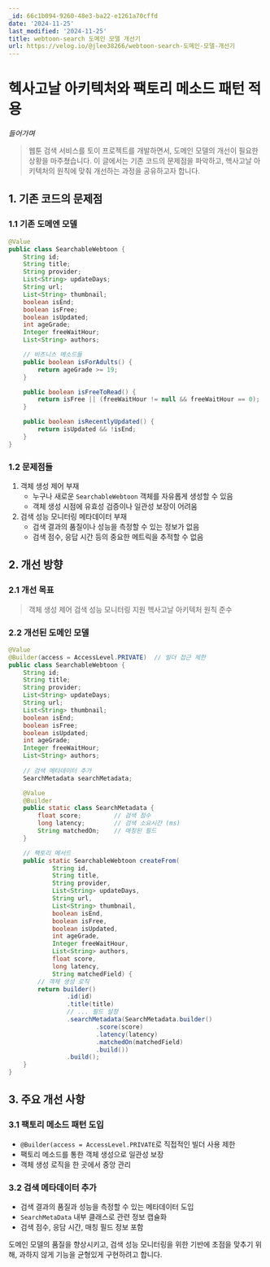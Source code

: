 ```yaml
---
_id: 66c1b094-9260-48e3-ba22-e1261a70cffd
date: '2024-11-25'
last_modified: '2024-11-25'
title: webtoon-search 도메인 모델 개선기
url: https://velog.io/@jlee38266/webtoon-search-도메인-모델-개선기
---
```


# 헥사고날 아키텍처와 팩토리 메소드 패턴 적용

_들어가며_

> 웹툰 검색 서비스를 토이 프로젝트를 개발하면서, 도메인 모델의 개선이 필요한 상황을 마주쳤습니다. 이 글에서는 기존 코드의 문제점을 파악하고, 헥사고날 아키텍처의 원칙에 맞춰 개선하는 과정을 공유하고자 합니다.

## 1. 기존 코드의 문제점

### 1.1 기존 도메엔 모델
```java
@Value
public class SearchableWebtoon {
    String id;
    String title;
    String provider;
    List<String> updateDays;
    String url;
    List<String> thumbnail;
    boolean isEnd;
    boolean isFree;
    boolean isUpdated;
    int ageGrade;
    Integer freeWaitHour;
    List<String> authors;

    // 비즈니스 메소드들
    public boolean isForAdults() {
        return ageGrade >= 19;
    }

    public boolean isFreeToRead() {
        return isFree || (freeWaitHour != null && freeWaitHour == 0);
    }

    public boolean isRecentlyUpdated() {
        return isUpdated && !isEnd;
    }
}
```

### 1.2 문제점들
1. 객체 생성 제어 부재
   - 누구나 새로운 `SearchableWebtoon` 객체를 자유롭게 생성할 수 있음
   - 객체 생성 시점에 유효성 검증이나 일관성 보장이 어려움
 2. 검색 성능 모니터링 메타데이터 부재
    - 검색 결과의 품질이나 성능을 측정할 수 있는 정보가 없음
    - 검색 점수, 응답 시간 등의 중요한 메트릭을 추적할 수 없음
    
## 2. 개선 방향
### 2.1 개선 목표
>  객체 생성 제어
> 검색 성능 모니터링 지원
> 헥사고날 아키텍처 원칙 준수

### 2.2 개선된 도메인 모델
```java
@Value
@Builder(access = AccessLevel.PRIVATE)  // 빌더 접근 제한
public class SearchableWebtoon {
    String id;
    String title;
    String provider;
    List<String> updateDays;
    String url;
    List<String> thumbnail;
    boolean isEnd;
    boolean isFree;
    boolean isUpdated;
    int ageGrade;
    Integer freeWaitHour;
    List<String> authors;
    
    // 검색 메타데이터 추가
    SearchMetadata searchMetadata;

    @Value
    @Builder
    public static class SearchMetadata {
        float score;         // 검색 점수
        long latency;        // 검색 소요시간 (ms)
        String matchedOn;    // 매칭된 필드
    }

    // 팩토리 메서드
    public static SearchableWebtoon createFrom(
            String id,
            String title,
            String provider,
            List<String> updateDays,
            String url,
            List<String> thumbnail,
            boolean isEnd,
            boolean isFree,
            boolean isUpdated,
            int ageGrade,
            Integer freeWaitHour,
            List<String> authors,
            float score,
            long latency,
            String matchedField) {
        // 객체 생성 로직
        return builder()
                .id(id)
                .title(title)
                // ... 필드 설정
                .searchMetadata(SearchMetadata.builder()
                        .score(score)
                        .latency(latency)
                        .matchedOn(matchedField)
                        .build())
                .build();
    }
}
````

## 3. 주요 개선 사항
### 3.1 팩토리 메소드 패턴 도입
- `@Builder(access = AccessLevel.PRIVATE`로 직접적인 빌더 사용 제한
- 팩토리 메소드를 통한 객체 생성으로 일관성 보장
- 객체 생성 로직을 한 곳에서 중앙 관리
  
### 3.2 검색 메타데이터 추가
- 검색 결과의 품질과 성능을 측정할 수 있는 메타데이터 도입
- `SearchMetaData` 내부 클래스로 관련 정보 캡슐화
- 검색 점수, 응담 시간, 매칭 필드 정보 포함

도메인 모델의 품질을 향상시키고, 검색 성능 모니터링을 위한 기반에 초점을 맞추기 위해, 과하지 않게 기능을 균형있게 구현하려고 합니다.